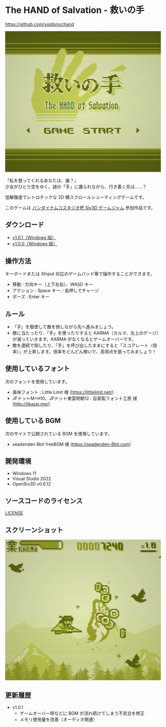 # The HAND of Salvation - 救いの手

https://github.com/voidproc/hand

![Title](./screenshot/title.png)

「私を救ってくれるあなたは、誰？」<br>
少女がひとり空をゆく。謎の「手」に護られながら、行き着く先は……？

低解像度でレトロチックな 2D 横スクロールシューティングゲームです。

このゲームは [バンダイナムコスタジオ杯 Siv3D ゲームジャム](https://bandainamcostudios.connpass.com/event/295239/) 参加作品です。

## ダウンロード
- [v1.0.1（Windows 版）](https://github.com/voidproc/hand/releases/download/v1.0.1/hand.zip)
- [v1.0.0（Windows 版）](https://github.com/voidproc/hand/releases/download/v1.0.0/hand.zip)

## 操作方法
キーボードまたは XInput 対応のゲームパッド等で操作することができます。
- 移動 : 方向キー（上下左右）、WASD キー
- アクション : Space キー／長押しでチャージ
- ポーズ : Enter キー

## ルール
- 「手」を駆使して敵を倒しながら先へ進みましょう。
- 敵に当たったり、「手」を使ったりすると KARMA（カルマ、左上のゲージ）が減っていきます。KARMA がなくなるとゲームオーバーです。
- 敵を連続で倒したり、「手」を呼び出したままにすると「スコアレート（倍率）」が上昇します。倍率をどんどん稼いで、高得点を狙ってみましょう！

## 使用しているフォント
次のフォントを使用しています。
- 美咲フォント : Little Limit 様 (https://littlelimit.net/)
- JFドットM+H10、JFドット東雲明朝12 : 自家製フォント工房 様 (http://jikasei.me/)

## 使用している BGM
次のサイトで公開されている BGM を使用しています。
- seadenden 8bit freeBGM 様 (https://seadenden-8bit.com)

## 開発環境
- Windows 11
- Visual Studio 2022
- OpenSiv3D v0.6.12

## ソースコードのライセンス
[LICENSE](./LICENSE)

## スクリーンショット
![Area 1](./screenshot/area1.png)

## 更新履歴
- v1.0.1
  - ゲームオーバー時などに BGM が流れ続けてしまう不具合を修正
  - メモリ使用量を改善（オーディオ関連）
